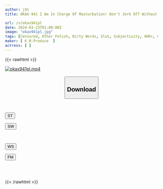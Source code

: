 ```yaml
---
author: j91
title: OKAX-941 I Am In Charge Of Masturbation! Don't Jerk Off Without Permission. Masturbation Support That Talks To You In Obscene Poses

url: /v/okax941pl
date: 2024-03-23T01:00:00Z
image: "okax941pl.jpg"
tags: [Censored, Other Fetish, Dirty Words, Slut, Subjectivity, 4HR+, Close Up	]
maker: [ K.M.Produce  ]
actress: [ ]
---
```



{{< rawhtml >}}

<div class="video" data-videoid="aPq9r0Djr4hx79L">
    <a href="javascript:;">
        <img src="/v/okax941pl/okax941pl.jpg" width="WIDTH" height="HEIGHT" alt="okax941pl.mp4" loading="lazy">
    </a>
</div>

<script type="text/javascript" src="https://j91.asia/asset/on-demand-st.js"></script>

<br>
  <link rel="stylesheet" href="https://j91.asia/asset/bs5.css">
  
  <center>
  <button class="btn btn-primary" type="button" data-bs-toggle="collapse" data-bs-target=".multi-collapse" aria-expanded="false" aria-controls="multiCollapseExample1 multiCollapseExample2"><h2>Download</h2></button></center>
</p>
<div class="row">
  <div class="col">
    <div class="collapse multi-collapse" id="multiCollapseExample1">
      <div class="card card-body">
	      	      <br>
<div class="buttons">  
<p><a href="https://streamtape.to/v/aPq9r0Djr4hx79L" target="_blank"><button class="btn-hover color-3"><i class="fa fa-download"></i> ST</button></a></p>
<p><a href="https://asnwish.com/2vrx766xqv8p" target="_blank"><button class="btn-hover color-2"><i class="fa fa-download"></i> SW</button></a></p></div>
    </div>
  </div>
</div>
  <div class="col">
    <div class="collapse multi-collapse" id="multiCollapseExample2">
      <div class="card card-body">
	      <br>
<div class="buttons">
<p><a href="https://wolfstream.tv/xefwx81la3gx"><button class="btn-hover color-9"><i class="fa fa-download"></i> WS</button></a></p>
<p><a href="https://filemoon.sx/d/0f6xb78zq4xw"><button class="btn-hover color-8"><i class="fa fa-download"></i> FM</button></a></p></div>
<br><br>
      </div>
    </div>
  </div>
</div>

{{< /rawhtml >}}